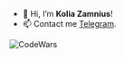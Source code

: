 * 👋 Hi, I’m **Kolia Zamnius**!
* 📫 Contact me [Telegram](https://t.me/gitracoon).

![CodeWars](https://www.codewars.com/users/GitRacoon/badges/large)
<!-- * 🔭 Technology stack: -->
